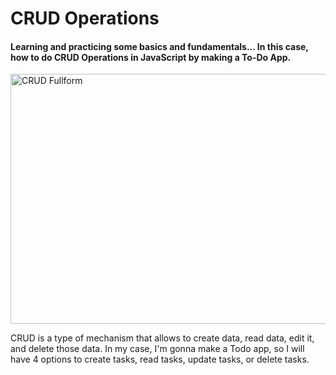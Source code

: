 <h1>CRUD Operations</h1>

<h4>Learning and practicing some basics and fundamentals... In this case, how to do CRUD Operations in JavaScript by making a To-Do App.</h4>

<img src="https://dev-to-uploads.s3.amazonaws.com/uploads/articles/3md2xtw76u0y1fr8polm.png" alt="CRUD Fullform" width="700" height="400">

<p>CRUD is a type of mechanism that allows to create data, read data, edit it, and delete those data. In my case, I'm gonna make a Todo app, so I will have 4 options to create tasks, read tasks, update tasks, or delete tasks.</p>
